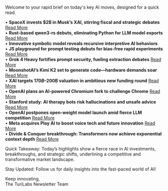 Welcome to your rapid brief on today's key AI moves, designed for a quick read.

• **SpaceX invests $2B in Musk’s XAI, stirring fiscal and strategic debates** [Read More](https://www.wsj.com/tech/spacex-to-invest-2-billion-into-elon-musks-xai-413934de)  
• **Rust-based qwen3‐rs debuts, eliminating Python for LLM model exports** [Read More](https://github.com/reinterpretcat/qwen3-rs)  
• **Innovative symbolic model reveals recursive interpretive AI behaviors**  
• **JS playground for prompt testing debuts for bias-free rapid experiments** [Read More](https://langfa.st/)  
• **Grok 4 Heavy fortifies prompt security, fueling extraction debates** [Read More](https://simonwillison.net/2025/Jul/12/grok-4-heavy/)  
• **MoonshotAI’s Kimi K2 set to generate code—hardware demands soar** [Read More](https://github.com/MoonshotAI/Kimi-K2)  
• **XAI targets $170B–$200B valuation in ambitious new funding round** [Read More](https://www.techmeme.com/250711/p24#a250711p24)  
• **OpenAI plans an AI-powered Chromium fork to challenge Chrome** [Read More](https://www.cnbc.com/2025/07/09/openai-to-release-web-browser-in-challenge-to-google-chrome.html)  
• **Stanford study: AI therapy bots risk hallucinations and unsafe advice** [Read More](https://arstechnica.com/ai/2025/07/ai-therapy-bots-fuel-delusions-and-give-dangerous-advice-stanford-study-finds/)  
• **OpenAI postpones open-weight model launch amid fierce LLM competition** [Read More](https://twitter.com/sama/status/1943837550369812814)  
• **Meta acquires Play AI to boost voice tech and future innovation** [Read More](https://www.bloomberg.com/news/articles/2025-07-11/meta-acquires-voice-ai-startup-playai-continuing-to-add-talent)  
• **Divide & Conquer breakthrough: Transformers now achieve exponential context depth** [Read More](https://ml-mike.com/blog/divide_and_conquer)

Quick Takeaway: Today’s highlights show a fierce race in AI investments, breakthroughs, and strategic shifts, underlining a competitive and transformative market landscape.

Stay Updated: Follow us for daily insights into the fast-paced world of AI! 

Keep innovating,  
The TuriLabs Newsletter Team